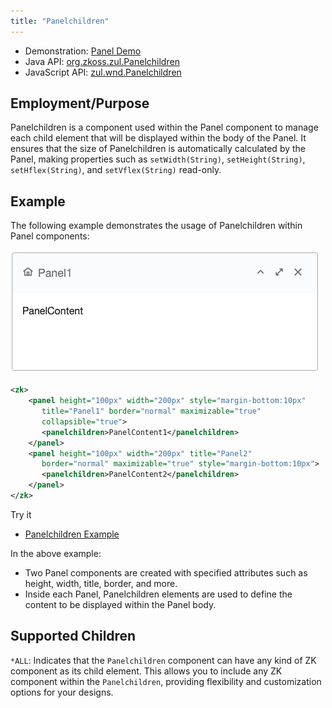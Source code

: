 ```yaml
---
title: "Panelchildren"
---
```



- Demonstration: [Panel Demo](https://www.zkoss.org/zkdemo/window/panel)
- Java API: [org.zkoss.zul.Panelchildren](https://www.zkoss.org/javadoc/latest/zk/org/zkoss/zul/Panelchildren.html)
- JavaScript API: [zul.wnd.Panelchildren](https://www.zkoss.org/javadoc/latest/jsdoc/classes/zul.wnd.Panelchildren.html)

## Employment/Purpose

Panelchildren is a component used within the Panel component to manage each child element that will be displayed within the body of the Panel. It ensures that the size of Panelchildren is automatically calculated by the Panel, making properties such as `setWidth(String)`, `setHeight(String)`, `setHflex(String)`, and `setVflex(String)` read-only.

## Example

The following example demonstrates the usage of Panelchildren within Panel components:

![Panel Simple Examples](images/ZKComRef_Panel_Simple_Examples.png)

```xml
<zk>
    <panel height="100px" width="200px" style="margin-bottom:10px"
       title="Panel1" border="normal" maximizable="true"
       collapsible="true">
       <panelchildren>PanelContent1</panelchildren>
    </panel>
    <panel height="100px" width="200px" title="Panel2"
       border="normal" maximizable="true" style="margin-bottom:10px">
       <panelchildren>PanelContent2</panelchildren>
    </panel>
</zk>
```

Try it

* [Panelchildren Example](https://zkfiddle.org/sample/260lpts/1-ZK-Component-Reference-Panelchildren-Example?v=latest&t=Iceblue_Compact)


In the above example:
- Two Panel components are created with specified attributes such as height, width, title, border, and more.
- Inside each Panel, Panelchildren elements are used to define the content to be displayed within the Panel body.

## Supported Children

`*ALL`: Indicates that the `Panelchildren` component can have any kind of ZK component as its child element. This allows you to include any ZK component within the `Panelchildren`, providing flexibility and customization options for your designs.
